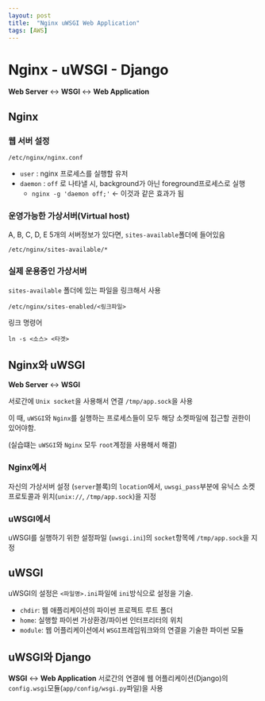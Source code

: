 ```yaml
---
layout: post
title:  "Nginx uWSGI Web Application"
tags: [AWS]
---
```

# Nginx - uWSGI - Django

**Web Server** <-> **WSGI** <-> **Web Application**
## Nginx

### 웹 서버 설정
`/etc/nginx/nginx.conf`
- `user` : nginx 프로세스를 실행할 유저
- `daemon` : `off` 로 나타낼 시, background가 아닌 foreground프로세스로 실행
  - `nginx -g 'daemon off;'` <- 이것과 같은 효과가 됨

### 운영가능한 가상서버(Virtual host)

A, B, C, D, E 5개의 서버정보가 있다면, `sites-available`폴더에 들어있음

```
/etc/nginx/sites-available/*
```

### 실제 운용중인 가상서버

`sites-available` 폴더에 있는 파일을 링크해서 사용

```
/etc/nginx/sites-enabled/<링크파일>
```
링크 명령어
```
ln -s <소스> <타겟>
```

## Nginx와 uWSGI

**Web Server** <-> **WSGI**

서로간에 `Unix socket`을 사용해서 연결 `/tmp/app.sock`을 사용

이 때, `uWSGI`와 `Nginx`를 실행하는 프로세스들이 모두 해당 소켓파일에 접근할 권한이 있어야함.

(실습떄는 `uWSGI`와 `Nginx` 모두 `root`계정을 사용해서 해결)

### Nginx에서

자신의 가상서버 설정 (`server`블록)의 `location`에서, `uwsgi_pass`부분에 유닉스 소켓 프로토콜과 위치(`unix://`, `/tmp/app.sock`)을 지정

### uWSGI에서

uWSGI를 실행하기 위한 설정파일 (`uwsgi.ini`)의 `socket`항목에 `/tmp/app.sock`을 지정

## uWSGI

uWSGI의 설정은 `<파일명>.ini`파일에 `ini`방식으로 설정을 기술.

- `chdir`: 웹 애플리케이션의 파이썬 프로젝트 루트 폴더
- `home`: 실행할 파이썬 가상환경/파이썬 인터프리터의 위치
- `module`: 웹 어플리케이션에서 `WSGI`프레임워크와의 연결을 기술한 파이썬 모듈

## uWSGI와 Django

**WSGI** <-> **Web Application**
서로간의 연결에 웹 어플리케이션(Django)의 `config.wsgi`모듈(`app/config/wsgi.py`파일)을 사용
